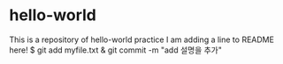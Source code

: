 # hello-world
This is a repository of hello-world practice
I am adding a line to README here!
$ git add myfile.txt
& git commit -m "add 설명을 추가"
